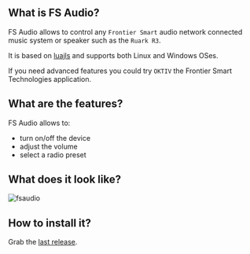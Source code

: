 ## What is FS Audio?

FS Audio allows to control any `Frontier Smart` audio network connected music system or speaker such as the `Ruark R3`.

It is based on [luajls](https://github.com/javalikescript/luajls) and supports both Linux and Windows OSes.

If you need advanced features you could try `OKTIV` the Frontier Smart Technologies application.

## What are the features?

FS Audio allows to:
* turn on/off the device
* adjust the volume
* select a radio preset

## What does it look like?

![fsaudio](https://github.com/javalikescript/fsaudio/assets/9386420/d12f54a0-7b00-4f30-8c38-50928081e60e)


## How to install it?

Grab the [last release](https://github.com/javalikescript/fsaudio/releases/latest).
